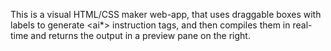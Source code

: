 This is a visual HTML/CSS maker web-app, that uses draggable boxes with labels to generate <ai*> instruction tags, and then compiles them in real-time and returns the output in a preview pane on the right.
